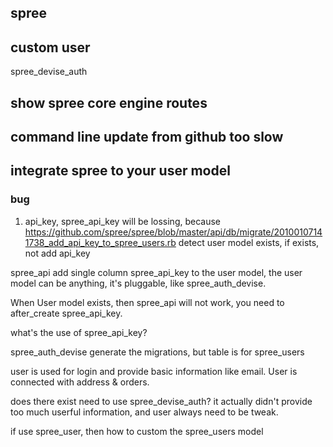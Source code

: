 ## spree

## custom user
spree_devise_auth

## show spree core engine routes

## command line update from github too slow

## integrate spree to your user model
### bug
1. api_key, spree_api_key will be lossing, because https://github.com/spree/spree/blob/master/api/db/migrate/20100107141738_add_api_key_to_spree_users.rb detect user model exists, if exists, not add api_key

spree_api add single column spree_api_key to the user model, the user model can be anything, it's pluggable, like spree_auth_devise.

When User model exists, then spree_api will not work, you need to after_create spree_api_key.

what's the use of spree_api_key?

spree_auth_devise generate the migrations, but table is for spree_users

user is used for login and provide basic information like email.
User is connected with address & orders.

does there exist need to use spree_devise_auth? it actually didn't provide too much userful information, and user always need to be tweak.

if use spree_user, then how to custom the spree_users model